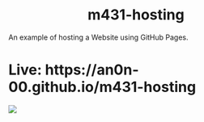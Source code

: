 <div align=center>
 <h1>m431-hosting</h1>
</div>

An example of hosting a Website using GitHub Pages. 

<h1>Live: https://an0n-00.github.io/m431-hosting</h1>
<a href="https://an0n-00.github.io/m431-hosting"><img src="https://i.giphy.com/media/v1.Y2lkPTc5MGI3NjExam9kMmpnajEwbXg1azc1Nm5pNG50Z2xndXNrNnhhMmtjcXg2NmI5eCZlcD12MV9pbnRlcm5hbF9naWZfYnlfaWQmY3Q9Zw/mWnDeIKilkwDcrM2VT/giphy.gif"></a>
